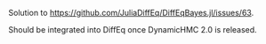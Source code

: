 Solution to https://github.com/JuliaDiffEq/DiffEqBayes.jl/issues/63.

Should be integrated into DiffEq once DynamicHMC 2.0 is released.
